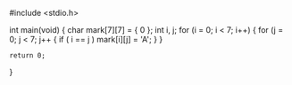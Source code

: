 #include <stdio.h>

int main(void)
{
    char mark[7][7] = { 0 };
    int i, j;
    for (i = 0; i < 7; i++)
    {
        for (j = 0; j < 7; j++
        {
            if ( i == j ) mark[i][j] = 'A';
        }
    }
    
    return 0;
}
